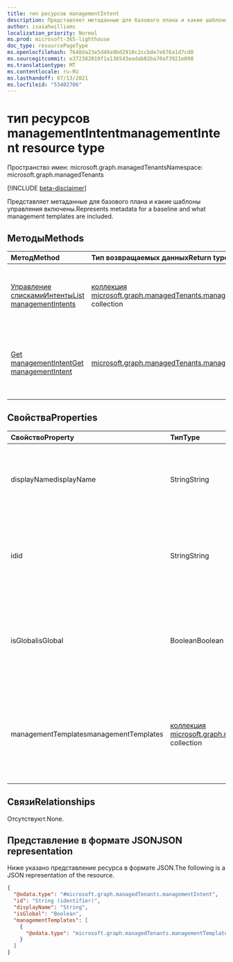 ```yaml
---
title: тип ресурсов managementIntent
description: Представляет метаданные для базового плана и какие шаблоны управления включены.
author: isaiahwilliams
localization_priority: Normal
ms.prod: microsoft-365-lighthouse
doc_type: resourcePageType
ms.openlocfilehash: 7648da23e5d49a9bd2910c2ccbde7e676a1d7cd0
ms.sourcegitcommit: e372382019f1a136543eadab02ba70af3921e098
ms.translationtype: MT
ms.contentlocale: ru-RU
ms.lasthandoff: 07/13/2021
ms.locfileid: "53402706"
---
```

# <a name="managementintent-resource-type"></a><span data-ttu-id="46627-103">тип ресурсов managementIntent</span><span class="sxs-lookup"><span data-stu-id="46627-103">managementIntent resource type</span></span>

<span data-ttu-id="46627-104">Пространство имен: microsoft.graph.managedTenants</span><span class="sxs-lookup"><span data-stu-id="46627-104">Namespace: microsoft.graph.managedTenants</span></span>

[!INCLUDE [beta-disclaimer](../../includes/beta-disclaimer.md)]

<span data-ttu-id="46627-105">Представляет метаданные для базового плана и какие шаблоны управления включены.</span><span class="sxs-lookup"><span data-stu-id="46627-105">Represents metadata for a baseline and what management templates are included.</span></span>

## <a name="methods"></a><span data-ttu-id="46627-106">Методы</span><span class="sxs-lookup"><span data-stu-id="46627-106">Methods</span></span>
|<span data-ttu-id="46627-107">Метод</span><span class="sxs-lookup"><span data-stu-id="46627-107">Method</span></span>|<span data-ttu-id="46627-108">Тип возвращаемых данных</span><span class="sxs-lookup"><span data-stu-id="46627-108">Return type</span></span>|<span data-ttu-id="46627-109">Описание</span><span class="sxs-lookup"><span data-stu-id="46627-109">Description</span></span>|
|:---|:---|:---|
|[<span data-ttu-id="46627-110">Управление спискамиИнтенты</span><span class="sxs-lookup"><span data-stu-id="46627-110">List managementIntents</span></span>](../api/managedtenants-managedtenant-list-managementintents.md)|<span data-ttu-id="46627-111">[коллекция microsoft.graph.managedTenants.managementIntent](../resources/managedtenants-managementintent.md)</span><span class="sxs-lookup"><span data-stu-id="46627-111">[microsoft.graph.managedTenants.managementIntent](../resources/managedtenants-managementintent.md) collection</span></span>|<span data-ttu-id="46627-112">Получите список объектов [managementIntent](../resources/managedtenants-managementintent.md) и их свойств.</span><span class="sxs-lookup"><span data-stu-id="46627-112">Get a list of the [managementIntent](../resources/managedtenants-managementintent.md) objects and their properties.</span></span>|
|[<span data-ttu-id="46627-113">Get managementIntent</span><span class="sxs-lookup"><span data-stu-id="46627-113">Get managementIntent</span></span>](../api/managedtenants-managementintent-get.md)|[<span data-ttu-id="46627-114">microsoft.graph.managedTenants.managementIntent</span><span class="sxs-lookup"><span data-stu-id="46627-114">microsoft.graph.managedTenants.managementIntent</span></span>](../resources/managedtenants-managementintent.md)|<span data-ttu-id="46627-115">Ознакомьтесь с свойствами и отношениями объекта [managementIntent.](../resources/managedtenants-managementintent.md)</span><span class="sxs-lookup"><span data-stu-id="46627-115">Read the properties and relationships of a [managementIntent](../resources/managedtenants-managementintent.md) object.</span></span>|

## <a name="properties"></a><span data-ttu-id="46627-116">Свойства</span><span class="sxs-lookup"><span data-stu-id="46627-116">Properties</span></span>
|<span data-ttu-id="46627-117">Свойство</span><span class="sxs-lookup"><span data-stu-id="46627-117">Property</span></span>|<span data-ttu-id="46627-118">Тип</span><span class="sxs-lookup"><span data-stu-id="46627-118">Type</span></span>|<span data-ttu-id="46627-119">Описание</span><span class="sxs-lookup"><span data-stu-id="46627-119">Description</span></span>|
|:---|:---|:---|
|<span data-ttu-id="46627-120">displayName</span><span class="sxs-lookup"><span data-stu-id="46627-120">displayName</span></span>|<span data-ttu-id="46627-121">String</span><span class="sxs-lookup"><span data-stu-id="46627-121">String</span></span>|<span data-ttu-id="46627-122">Имя отображения для намерения управления.</span><span class="sxs-lookup"><span data-stu-id="46627-122">The display name for the management intent.</span></span> <span data-ttu-id="46627-123">Необязательно.</span><span class="sxs-lookup"><span data-stu-id="46627-123">Optional.</span></span> <span data-ttu-id="46627-124">Только для чтения.</span><span class="sxs-lookup"><span data-stu-id="46627-124">Read-only.</span></span>|
|<span data-ttu-id="46627-125">id</span><span class="sxs-lookup"><span data-stu-id="46627-125">id</span></span>|<span data-ttu-id="46627-126">String</span><span class="sxs-lookup"><span data-stu-id="46627-126">String</span></span>|<span data-ttu-id="46627-127">Уникальный идентификатор для намерения управления.</span><span class="sxs-lookup"><span data-stu-id="46627-127">The unique identifier for the management intent.</span></span> <span data-ttu-id="46627-128">Обязательный.</span><span class="sxs-lookup"><span data-stu-id="46627-128">Required.</span></span> <span data-ttu-id="46627-129">Только для чтения.</span><span class="sxs-lookup"><span data-stu-id="46627-129">Read-only.</span></span>|
|<span data-ttu-id="46627-130">isGlobal</span><span class="sxs-lookup"><span data-stu-id="46627-130">isGlobal</span></span>|<span data-ttu-id="46627-131">Boolean</span><span class="sxs-lookup"><span data-stu-id="46627-131">Boolean</span></span>|<span data-ttu-id="46627-132">Флаг, указывающий, является ли намерение управления глобальным.</span><span class="sxs-lookup"><span data-stu-id="46627-132">A flag indicating whether the management intent is global.</span></span> <span data-ttu-id="46627-133">Обязательный.</span><span class="sxs-lookup"><span data-stu-id="46627-133">Required.</span></span> <span data-ttu-id="46627-134">Только для чтения.</span><span class="sxs-lookup"><span data-stu-id="46627-134">Read-only.</span></span>|
|<span data-ttu-id="46627-135">managementTemplates</span><span class="sxs-lookup"><span data-stu-id="46627-135">managementTemplates</span></span>|<span data-ttu-id="46627-136">[коллекция microsoft.graph.managedTenants.managementTemplateDetailedInfo](../resources/managedtenants-managementtemplatedetailedinfo.md)</span><span class="sxs-lookup"><span data-stu-id="46627-136">[microsoft.graph.managedTenants.managementTemplateDetailedInfo](../resources/managedtenants-managementtemplatedetailedinfo.md) collection</span></span>|<span data-ttu-id="46627-137">Коллекция шаблонов управления, связанных с намерением управления.</span><span class="sxs-lookup"><span data-stu-id="46627-137">The collection of management templates associated with the management intent.</span></span> <span data-ttu-id="46627-138">Необязательно.</span><span class="sxs-lookup"><span data-stu-id="46627-138">Optional.</span></span> <span data-ttu-id="46627-139">Только для чтения.</span><span class="sxs-lookup"><span data-stu-id="46627-139">Read-only.</span></span>|

## <a name="relationships"></a><span data-ttu-id="46627-140">Связи</span><span class="sxs-lookup"><span data-stu-id="46627-140">Relationships</span></span>
<span data-ttu-id="46627-141">Отсутствуют.</span><span class="sxs-lookup"><span data-stu-id="46627-141">None.</span></span>

## <a name="json-representation"></a><span data-ttu-id="46627-142">Представление в формате JSON</span><span class="sxs-lookup"><span data-stu-id="46627-142">JSON representation</span></span>
<span data-ttu-id="46627-143">Ниже указано представление ресурса в формате JSON.</span><span class="sxs-lookup"><span data-stu-id="46627-143">The following is a JSON representation of the resource.</span></span>
<!-- {
  "blockType": "resource",
  "keyProperty": "id",
  "@odata.type": "microsoft.graph.managedTenants.managementIntent",
  "baseType": "microsoft.graph.entity",
  "openType": false
}
-->
``` json
{
  "@odata.type": "#microsoft.graph.managedTenants.managementIntent",
  "id": "String (identifier)",
  "displayName": "String",
  "isGlobal": "Boolean",
  "managementTemplates": [
    {
      "@odata.type": "microsoft.graph.managedTenants.managementTemplateDetailedInfo"
    }
  ]
}
```
